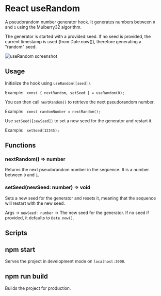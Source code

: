 # React useRandom

A pseudorandom number generator hook. It generates numbers between ```0``` and ```1``` using the Mulberry32 algorithm.

The generator is started with a provided seed. If no seed is provided, the current timestamp is used (from Date.now()), therefore generating a "random" seed.

![useRandom screenshot](https://github.com/user-attachments/assets/27aca9c7-3011-41cf-a80b-e06b9b3ea1d6)

## Usage

Initialize the hook using ```useRandom([seed])```.

Example:
<code>
  const { nextRandom, setSeed } = useRandom(0);
</code>

You can then call ```nextRandom()``` to retrieve the next pseudorandom number.

Example:
<code>
  const randomNumber = nextRandom();
</code>

Use ```setSeed([sewSeed])``` to set a new seed for the generator and restart it.

Example:
<code>
  setSeed(12345);
</code>

## Functions

### nextRandom() => number
Returns the next pseudorandom number in the sequence. It is a number between ```0``` and ```1```.

### setSeed(newSeed: number) => void
Sets a new seed for the generator and resets it, meaning that the sequence will restart with the new seed. 

Args -> ```newSeed: number``` -> The new seed for the generator. If no seed if provided, it defaults to ```Date.now()```.

## Scripts

## npm start
Serves the project in development mode on ```localhost:3000```.

## npm run build
Builds the project for production.
